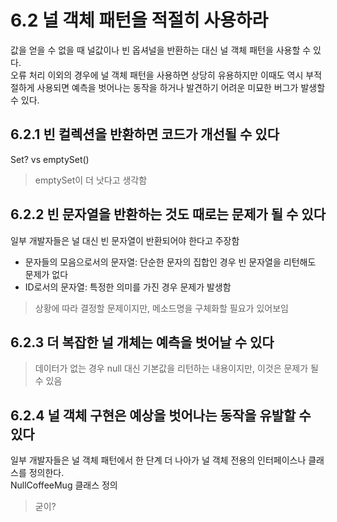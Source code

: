 # 6.2 널 객체 패턴을 적절히 사용하라

값을 얻을 수 없을 때 널값이나 빈 옵셔널을 반환하는 대신 널 객체 패턴을 사용할 수 있다.  
오류 처리 이외의 경우에 널 객체 패턴을 사용하면 상당히 유용하지만 이때도 역시 부적절하게 사용되면 예측을 벗어나는 동작을 하거나 발견하기 어려운 미묘한 버그가 발생할 수 있다.  

## 6.2.1 빈 컬렉션을 반환하면 코드가 개선될 수 있다

Set<String>? vs emptySet<String>()

> emptySet<String>이 더 낫다고 생각함  

## 6.2.2 빈 문자열을 반환하는 것도 때로는 문제가 될 수 있다

일부 개발자들은 널 대신 빈 문자열이 반환되어야 한다고 주장함  

- 문자들의 모음으로서의 문자열: 단순한 문자의 집합인 경우 빈 문자열을 리턴해도 문제가 없다
- ID로서의 문자열: 특정한 의미를 가진 경우 문제가 발생함

> 상황에 따라 결정할 문제이지만, 메소드명을 구체화할 필요가 있어보임

## 6.2.3 더 복잡한 널 개체는 예측을 벗어날 수 있다

> 데이터가 없는 경우 null 대신 기본값을 리턴하는 내용이지만, 이것은 문제가 될 수 있음  

## 6.2.4 널 객체 구현은 예상을 벗어나는 동작을 유발할 수 있다

일부 개발자들은 널 객체 패턴에서 한 단계 더 나아가 널 객체 전용의 인터페이스나 클래스를 정의한다.  
NullCoffeeMug 클래스 정의

> 굳이?
